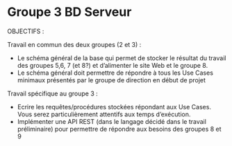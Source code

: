 # Groupe 3 BD Serveur
OBJECTIFS :  

Travail en commun des deux groupes (2 et 3) :  

- Le schéma général de la base qui permet de stocker le résultat du travail des groupes
5,6, 7 (et 8?) et d’alimenter le site Web et le groupe 8.  
- Le schéma général doit permettre de répondre à tous les Use Cases minimaux
présentés par le groupe de direction en début de projet  

Travail spécifique au groupe 3 :  

- Ecrire les requêtes/procédures stockées répondant aux Use Cases. Vous serez
particulièrement attentifs aux temps d’exécution.  
- Implémenter une API REST (dans le langage décidé dans le travail préliminaire) pour
permettre de répondre aux besoins des groupes 8 et 9  
